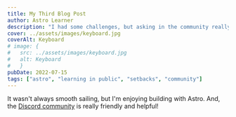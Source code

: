 ```yaml
---
title: My Third Blog Post
author: Astro Learner
description: "I had some challenges, but asking in the community really helped!"
cover: ../assets/images/keyboard.jpg
coverAlt: Keyboard
# image: {
#   src: ../assets/images/keyboard.jpg
#   alt: Keyboard
#   }
pubDate: 2022-07-15
tags: ["astro", "learning in public", "setbacks", "community"]
---
```

It wasn't always smooth sailing, but I'm enjoying building with Astro. And, the [Discord community](https://astro.build/chat) is really friendly and helpful!